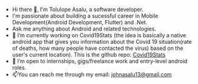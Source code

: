 



- Hi there 👋, I'm Tolulope Asalu, a software developer.
- I'm passionate about building a sucessful career in Mobile Development(Android Development, Flutter) and .Net.
- Ask me anything about Android and related technologies. 
- 🌱 I’m currently working on Covid19Stats (the idea is basically a native android app that gives you information about the Covid 19 situation(rate of deaths, how many people have contacted the virus) based on the user's current location). This is the github repo: [Covid19Stats](https://github.com/toluasalu/Covid19Stats)
- 👯 I’m open to internships, gigs/freelance work and entry-level android roles.
- 📫You can reach me through my email: [johnasalu13@gmail.com](johnasalu13@gmail.com)


